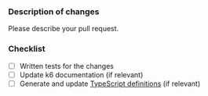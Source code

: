 ### Description of changes

Please describe your pull request.

### Checklist

- [ ] Written tests for the changes
- [ ] Update k6 documentation (if relevant)
- [ ] Generate and update [TypeScript definitions](https://github.com/DefinitelyTyped/DefinitelyTyped/tree/master/types/k6/experimental/browser) (if relevant)
